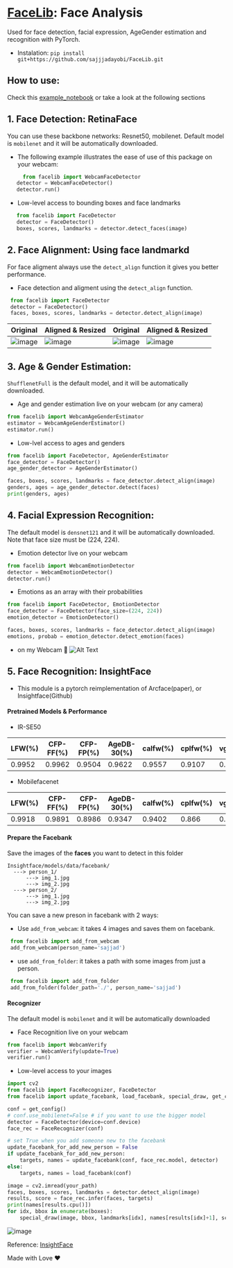 # [FaceLib](https://github.com/sajjjadayobi/FaceLib): Face Analysis
Used for face detection, facial expression, AgeGender estimation and recognition with PyTorch.
- Instalation: `pip install git+https://github.com/sajjjadayobi/FaceLib.git`

## How to use:
Check this [example_notebook](https://github.com/sajjjadayobi/FaceLib/blob/master/example_notebook.ipynb) or take a look at the following sections
 
## 1. Face Detection: RetinaFace
You can use these backbone networks: Resnet50, mobilenet. Default model is `mobilenet` and it will be automatically downloaded.
- The following example illustrates the ease of use of this package on your webcam:
```python
     from facelib import WebcamFaceDetector
   detector = WebcamFaceDetector()
   detector.run()
```
- Low-level access to bounding boxes and face landmarks
```python
   from facelib import FaceDetector
   detector = FaceDetector()
   boxes, scores, landmarks = detector.detect_faces(image)
```

## 2. Face Alignment: Using face landmarkd
For face aligment always use the `detect_align` function it gives you better performance.
- Face detection and aligment using the `detect_align` function.
```python
 from facelib import FaceDetector
 detector = FaceDetector()
 faces, boxes, scores, landmarks = detector.detect_align(image)
```

Original | Aligned & Resized | Original | Aligned & Resized |
|---|---|---|---|
|![image](https://github.com/sajjjadayobi/FaceLib/blob/master/facelib/imgs/input1.jpg)|![image](https://github.com/sajjjadayobi/FaceLib/blob/master/facelib/imgs/res1.jpg)|![image](https://github.com/sajjjadayobi/FaceLib/blob/master/facelib/imgs/input2.jpg)|![image](https://github.com/sajjjadayobi/FaceLib/blob/master/facelib/imgs/res2.jpg)|


## 3. Age & Gender Estimation:
`ShufflenetFull` is the default model, and it will be automatically downloaded.
- Age and gender estimation live on your webcam (or any camera)
 ```python
from facelib import WebcamAgeGenderEstimator
estimator = WebcamAgeGenderEstimator()
estimator.run()
```
  
- Low-lvel access to ages and genders 
```python
from facelib import FaceDetector, AgeGenderEstimator
face_detector = FaceDetector()
age_gender_detector = AgeGenderEstimator()

faces, boxes, scores, landmarks = face_detector.detect_align(image)
genders, ages = age_gender_detector.detect(faces)
print(genders, ages)
```

## 4. Facial Expression Recognition:
The default model is `densnet121` and it will be automatically downloaded. Note that face size must be (224, 224).
- Emotion detector live on your webcam
```python
from facelib import WebcamEmotionDetector
detector = WebcamEmotionDetector()
detector.run()
```

- Emotions as an array with their probabilities
```python
from facelib import FaceDetector, EmotionDetector
face_detector = FaceDetector(face_size=(224, 224))
emotion_detector = EmotionDetector()

faces, boxes, scores, landmarks = face_detector.detect_align(image)
emotions, probab = emotion_detector.detect_emotion(faces)
```
- on my Webcam 🙂
![Alt Text](https://github.com/sajjjadayobi/FaceLib/blob/master/facelib/imgs/emotion.gif)

## 5. Face Recognition: InsightFace
- This module is a pytorch reimplementation of Arcface(paper), or Insightface(Github)

#### Pretrained Models & Performance
- IR-SE50


| LFW(%) | CFP-FF(%) | CFP-FP(%) | AgeDB-30(%) | calfw(%) | cplfw(%) | vgg2_fp(%) |
| ------ | --------- | --------- | ----------- | -------- | -------- | ---------- |
| 0.9952 | 0.9962    | 0.9504    | 0.9622      | 0.9557   | 0.9107   | 0.9386     |
- Mobilefacenet

| LFW(%) | CFP-FF(%) | CFP-FP(%) | AgeDB-30(%) | calfw(%) | cplfw(%) | vgg2_fp(%) |
| ------ | --------- | --------- | ----------- | -------- | -------- | ---------- |
| 0.9918 | 0.9891    | 0.8986    | 0.9347      | 0.9402   | 0.866    | 0.9100     |

#### Prepare the Facebank
Save the images of the **faces** you want to detect in this folder
```
Insightface/models/data/facebank/
  ---> person_1/
      ---> img_1.jpg
      ---> img_2.jpg
  ---> person_2/
      ---> img_1.jpg
      ---> img_2.jpg
```
You can save a new preson in facebank with 2 ways:
- Use `add_from_webcam`: it takes 4 images and saves them on facebank.
```python
 from facelib import add_from_webcam
 add_from_webcam(person_name='sajjad')
```
- use `add_from_folder`: it takes a path with some images from just a person.
```python
 from facelib import add_from_folder
 add_from_folder(folder_path='./', person_name='sajjad')
```

#### Recognizer
The default model is `mobilenet` and it will be automatically downloaded 
- Face Recognition live on your webcam
```python
from facelib import WebcamVerify
verifier = WebcamVerify(update=True)
verifier.run()
```
- Low-level access to your images
```python
import cv2
from facelib import FaceRecognizer, FaceDetector
from facelib import update_facebank, load_facebank, special_draw, get_config

conf = get_config()
# conf.use_mobilenet=False # if you want to use the bigger model
detector = FaceDetector(device=conf.device)
face_rec = FaceRecognizer(conf)

# set True when you add someone new to the facebank
update_facebank_for_add_new_person = False
if update_facebank_for_add_new_person:
    targets, names = update_facebank(conf, face_rec.model, detector)
else:
    targets, names = load_facebank(conf)

image = cv2.imread(your_path)
faces, boxes, scores, landmarks = detector.detect_align(image)
results, score = face_rec.infer(faces, targets)
print(names[results.cpu()])
for idx, bbox in enumerate(boxes):
    special_draw(image, bbox, landmarks[idx], names[results[idx]+1], score[idx])
```
![image](https://github.com/sajjjadayobi/FaceLib/blob/master/facelib/imgs/face_rec.jpg)

Reference: [InsightFace](https://github.com/TreB1eN/InsightFace_Pytorch)

Made with Love ❤️
